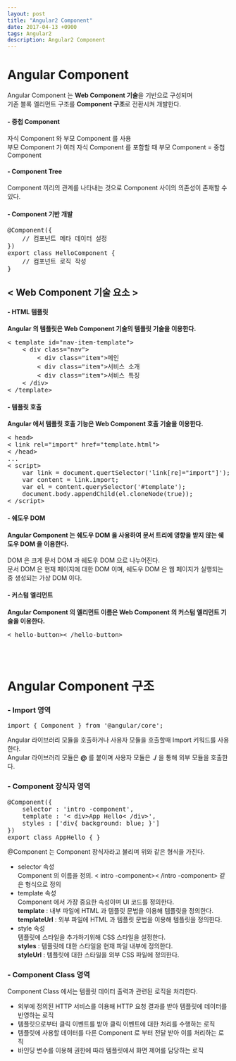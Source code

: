 ```yaml
---
layout: post
title: "Angular2 Component"
date: 2017-04-13 +0900
tags: Angular2
description: Angular2 Component
---
```



Angular Component
===========
Angular Component 는 **Web Component 기술**을 기반으로 구성되며 <br>기존 블록 엘리먼트 구조를 **Component 구조**로 전환시켜 개발한다.

#### - 중첩 Component
자식 Component 와 부모 Component 를 사용<br>부모 Component 가 여러 자식 Component 를 포함할 때 부모 Component = 중첩 Component
#### - Component Tree
Component 끼리의 관계를 나타내는 것으로 Component 사이의 의존성이 존재할 수 있다.
#### - Component 기반 개발
<pre>
@Component({
	// 컴포넌트 메타 데이터 설정
})
export class HelloComponent {
	// 컴포넌트 로직 작성
}
</pre>
< Web Component 기술 요소 >
-----
#### - HTML 템플릿
**Angular 의 템플릿은 Web Component 기술의 템플릿 기술을 이용한다.**
<pre>
< template id="nav-item-template">
	< div class="nav">
		< div class="item">메인</div>
		< div class="item">서비스 소개</div>
		< div class="item">서비스 특징</div>
	< /div>
< /template>
</pre>
#### - 템플릿 호출
**Angular 에서 템플릿 호출 기능은 Web Component 호출 기술을 이용한다.**
<pre>
< head>
< link rel="import" href="template.html">
< /head>
...
< script>
	var link = document.quertSelector('link[re]="import"]');
	var content = link.import;
	var el = content.querySelector('#template');
	document.body.appendChild(el.cloneNode(true));
< /script>
</pre>
#### - 쉐도우 DOM
**Angular Component 는 쉐도우 DOM 을 사용하여 문서 트리에 영향을 받지 않는 쉐도우 DOM 을 이용한다.**<br><br>
DOM 은 크게 문서 DOM 과 쉐도우 DOM 으로 나누어진다.<br>
문서 DOM 은 현재 페이지에 대한 DOM 이며, 쉐도우 DOM 은 웹 페이지가 실행되는 중 생성되는 가상 DOM 이다.
#### - 커스텀 엘리먼트
**Angular Component 의 엘리먼트 이름은 Web Component 의 커스텀 엘리먼트 기술을  이용한다.**
<pre>
< hello-button>< /hello-button>
</pre>
<br>
&nbsp;

Angular Component 구조
=======
### - Import 영역
<pre>
import { Component } from '@angular/core'; 
</pre>
Angular 라이브러리 모듈을 호출하거나 사용자 모듈을 호출할때 Import 키워드를 사용한다.<br>
Angular 라이브러리 모듈은 **@** 를 붙이며 사용자 모듈은 **./** 을 통해 외부 모듈을 호출한다.

### - Component 장식자 영역
<pre>
@Component({
	selector : 'intro -component',
	template : '< div>App Hello< /div>',
	styles : ['div{ background: blue; }']
})
export class AppHello { }
</pre>
@Component 는 Component 장식자라고 불리며 위와 같은 형식을 가진다.

- selector 속성<br>Component 의 이름을 정의. < intro -component>< /intro -component> 같은 형식으로 정의<br>
- template 속성<br>Component 에서 가장 중요한 속성이며 UI 코드를 정의한다.<br>**template** : 내부 파일에 HTML 과 템플릿 문법을 이용해 템플릿을 정의한다.<br>**templateUrl** : 외부 파일에 HTML 과 템플릿 문법을 이용해 템플릿을 정의한다.
- style 속성<br>템플릿에 스타일을 추가하기위해 CSS 스타일을 설정한다.<br>**styles** : 템플릿에 대한 스타일을 현재 파일 내부에 정의한다.<br>**styleUrl** : 템플릿에 대한 스타일을 외부 CSS 파일에 정의한다.


### - Component Class 영역
Component Class 에서는 템플릿 데이터 출력과 관련된 로직을 처리한다.

- 외부에 정의된 HTTP 서비스를 이용해 HTTP 요청 결과를 받아 템플릿에 데이터를 반영하는 로직
- 템플릿으로부터 클릭 이벤트를 받아 클릭 이벤트에 대한 처리를 수행하는 로직
- 템플릿에 사용할 데이터를 다른 Component 로 부터 전달 받아 이를 처리하는 로직
- 바인딩 변수를 이용해 권한에 따라 템플릿에서 화면 제어를 담당하는 로직


